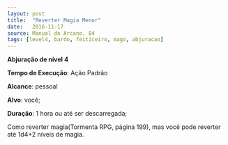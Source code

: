 ```yaml
---
layout: post
title:  "Reverter Magia Menor"
date:   2016-11-17
source: Manual do Arcano. 84
tags: [level4, bardo, feiticeiro, mago, abjuracao]
---
```


**Abjuração de nível 4**

**Tempo de Execução**: Ação Padrão

**Alcance**: pessoal

**Alvo**: você;

**Duração**: 1 hora ou até ser descarregada;


Como reverter magia(Tormenta RPG, 
página 199), mas você pode reverter até 
1d4+2 níveis de magia.